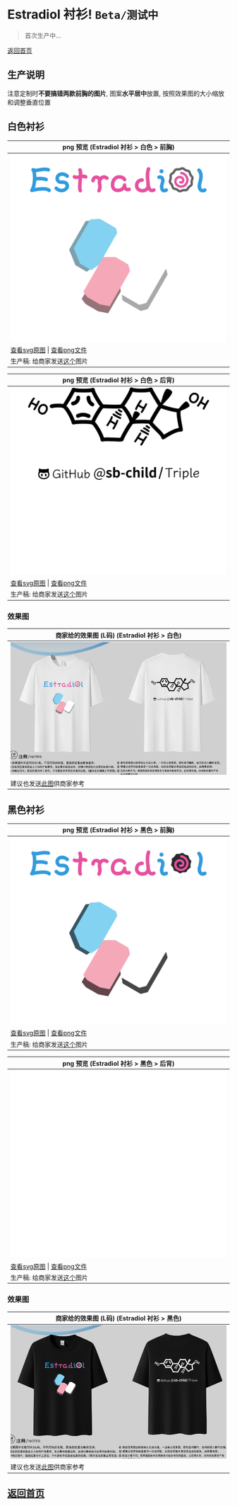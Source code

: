 # Estradiol 衬衫! `Beta/测试中`

> 首次生产中...

[返回首页](../README.md)

## 生产说明

注意定制时**不要搞错两款前胸的图片**, 图案**水平居中**放置, 按照效果图的大小缩放和调整垂直位置

## 白色衬衫

| png 预览 (Estradiol 衬衫 > 白色 > 前胸) |
| --- |
| ![img](white-front.png) |
| [查看svg原图](white-front.svg) \| [查看png文件](white-front.png) |
| 生产稿: 给商家发送[这个](white-front.png)图片 |


| png 预览 (Estradiol 衬衫 > 白色 > 后背) |
| --- |
| ![img](white-back.png) |
| [查看svg原图](white-back.svg) \| [查看png文件](white-back.png) |
| 生产稿: 给商家发送[这个](white-back.png)图片 |

### 效果图

| 商家给的效果图 (L码) (Estradiol 衬衫 > 白色) |
| --- |
| ![img](white-render.png) |
| 建议也发送[此图](white-render.png)供商家参考 |

## 黑色衬衫

| png 预览 (Estradiol 衬衫 > 黑色 > 前胸) |
| --- |
| ![img](black-front.png) |
| [查看svg原图](black-front.svg) \| [查看png文件](black-front.png) |
| 生产稿: 给商家发送[这个](black-front.png)图片 |


| png 预览 (Estradiol 衬衫 > 黑色 > 后背) |
| --- |
| ![img](black-back.png) |
| [查看svg原图](black-back.svg) \| [查看png文件](black-back.png) |
| 生产稿: 给商家发送[这个](black-back.png)图片 |

### 效果图

| 商家给的效果图 (L码) (Estradiol 衬衫 > 黑色) |
| --- |
| ![img](black-render.png) |
| 建议也发送[此图](black-render.png)供商家参考 |

## [返回首页](../README.md)
